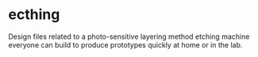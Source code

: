 # ecthing
Design files related to a photo-sensitive layering method etching machine everyone can build to produce prototypes quickly at home or in the lab. 
